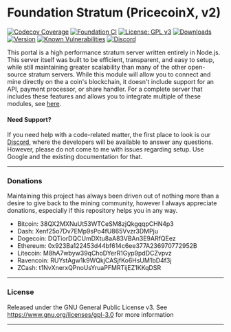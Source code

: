 # Foundation Stratum (PricecoinX, v2)

[![Codecov Coverage](https://img.shields.io/codecov/c/github/blinkhash/foundation-v2-pricecoinx.svg?style=flat-square)](https://codecov.io/gh/blinkhash/foundation-v2-pricecoinx/)
[![Foundation CI](https://github.com/blinkhash/foundation-v2-pricecoinx/actions/workflows/build.yml/badge.svg?branch=master)](https://github.com/blinkhash/foundation-v2-pricecoinx/actions/workflows/build.yml)
[![License: GPL v3](https://img.shields.io/badge/License-GPLv3-blue.svg)](https://www.gnu.org/licenses/gpl-3.0)
[![Downloads](https://img.shields.io/npm/dm/foundation-v2-pricecoinx.svg)](https://www.npmjs.com/package/foundation-v2-pricecoinx)
[![Version](https://img.shields.io/npm/v/foundation-v2-pricecoinx.svg)](https://www.npmjs.com/package/foundation-v2-pricecoinx)
[![Known Vulnerabilities](https://snyk.io/test/npm/foundation-v2-pricecoinx/badge.svg)](https://snyk.io/test/npm/foundation-v2-pricecoinx)
[![Discord](https://img.shields.io/discord/738590795384356904)](https://discord.gg/rNjez6VgNF)

This portal is a high performance stratum server written entirely in Node.js. This server itself was built to be efficient, transparent, and easy to setup, while still maintaining greater scalability than many of the other open-source stratum servers. While this module will allow you to connect and mine directly on the a coin's blockchain, it doesn't include support for an API, payment processor, or share handler. For a complete server that includes these features and allows you to integrate multiple of these modules, see [here](https://github.com/blinkhash/foundation-v2-server).

#### Need Support?

If you need help with a code-related matter, the first place to look is our [Discord](https://discord.gg/rNjez6VgNF), where the developers will be available to answer any questions. However, please do not come to me with issues regarding setup. Use Google and the existing documentation for that.

---

### Donations

Maintaining this project has always been driven out of nothing more than a desire to give back to the mining community, however I always appreciate donations, especially if this repository helps you in any way.

- Bitcoin: 38QX2MXNuUt53WTCeSM8zjQkgqqpCHN4p3
- Dash: Xenf25o7Dv7EMp9sPo4fU865Vvzr3DMPju
- Dogecoin: DQTiorDQCUmDXtu8aA83VBAn3E9ARfQEez
- Ethereum: 0x923Ba122453d44bf614c6ee377A236970772952B
- Litecoin: M8hA7wbyw39qChoDYerR1Gyp9pdDCZvpvz
- Ravencoin: RUYstAgw1k9WQkjCASjfKo6HsUM1bD4f3j
- ZCash: t1NvXnerxQPnoUsYruaPFMRTijEZ1KKqDSR

---

### License

Released under the GNU General Public License v3. See https://www.gnu.org/licenses/gpl-3.0 for more information

---
